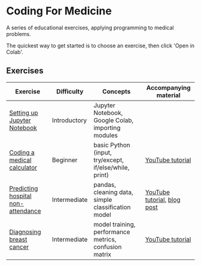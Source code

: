 # Coding For Medicine
A series of educational exercises, applying programming to medical problems.

The quickest way to get started is to choose an exercise, then click 'Open in Colab'.


## Exercises

| Exercise                           | Difficulty   | Concepts                                               | Accompanying material |
| ---------------------------------- | ------------ | ------------------------------------------------------ | --------------------- |
| [Setting up Jupyter Notebook](https://github.com/chris-lovejoy/CodingForMedicine/blob/main/Setting_up_Jupyter_Notebook.ipynb)  | Introductory     | Jupyter Notebook, Google Colab, importing modules |    |
| [Coding a medical calculator](https://github.com/chris-lovejoy/CodingForMedicine/blob/main/Coding_Medical_Calculator/SIRS_Calculator.ipynb)  | Beginner     | basic Python (input, try/except, if/else/while, print) | [YouTube tutorial](https://www.youtube.com/watch?v=ve9Mz58p4VA)   |
| [Predicting hospital non-attendance](https://github.com/chris-lovejoy/CodingForMedicine/blob/main/Predicting_No_Shows.ipynb) | Intermediate | pandas, cleaning data, simple classification model     | [YouTube tutorial](https://www.youtube.com/watch?v=Y9O2_2NQ0RM), [blog post](https://chrislovejoy.me/no-shows/)  |
| [Diagnosing breast cancer](https://github.com/chris-lovejoy/CodingForMedicine/blob/main/Breast_cancer_features.ipynb)           | Intermediate | model training, performance metrics, confusion matrix  | [YouTube tutorial](https://www.youtube.com/watch?v=c8s5GKRrenY) |


